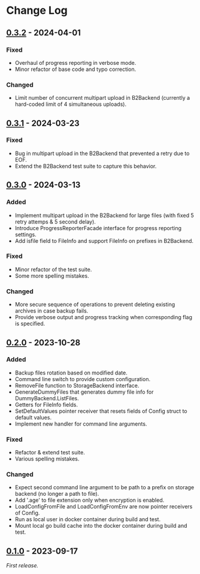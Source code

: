 # Change Log

## [0.3.2] - 2024-04-01

### Fixed

- Overhaul of progress reporting in verbose mode.
- Minor refactor of base code and typo correction.

### Changed

- Limit number of concurrent multipart upload in B2Backend (currently a hard-coded limit of 4 simultaneous uploads).

## [0.3.1] - 2024-03-23

### Fixed

- Bug in multipart upload in the B2Backend that prevented a retry due to EOF.
- Extend the B2Backend test suite to capture this behavior.

## [0.3.0] - 2024-03-13

### Added

- Implement multipart upload in the B2Backend for large files (with fixed 5 retry attemps & 5 second delay).
- Introduce ProgressReporterFacade interface for progress reporting settings.
- Add isfile field to FileInfo and support FileInfo on prefixes in B2Backend.

### Fixed

- Minor refactor of the test suite.
- Some more spelling mistakes.

### Changed

- More secure sequence of operations to prevent deleting existing archives in case backup fails.
- Provide verbose output and progress tracking when corresponding flag is specified.

## [0.2.0] - 2023-10-28

### Added

- Backup files rotation based on modified date.
- Command line switch to provide custom configuration.
- RemoveFile function to StorageBackend interface.
- GenerateDummyFiles that generates dummy file info for DummyBackend.ListFiles.
- Getters for FileInfo fields.
- SetDefaultValues pointer receiver that resets fields of Config struct to default values.
- Implement new handler for command line arguments.

### Fixed

- Refactor & extend test suite.
- Various spelling mistakes.

### Changed

- Expect second command line argument to be path to a prefix on storage backend (no longer a path to file).
- Add '.age' to file extension only when encryption is enabled.
- LoadConfigFromFile and LoadConfigFromEnv are now pointer receivers of Config.
- Run as local user in docker container during build and test.
- Mount local go build cache into the docker container during build and test.

## [0.1.0] - 2023-09-17

_First release._

[0.1.0]: https://github.com/breezerider/squirrelup/releases/tag/v0.1.0

[0.2.0]: https://github.com/breezerider/squirrelup/releases/tag/v0.2.0

[0.3.0]: https://github.com/breezerider/squirrelup/releases/tag/v0.3.0

[0.3.1]: https://github.com/breezerider/squirrelup/releases/tag/v0.3.1

[0.3.2]: https://github.com/breezerider/squirrelup/releases/tag/v0.3.2
